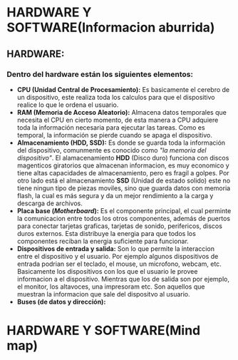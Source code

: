 # HARDWARE Y SOFTWARE(Informacion aburrida)
## HARDWARE:
### Dentro del hardware están los siguientes elementos:
- **CPU (Unidad Central de Procesamiento):** Es basicamente el cerebro de un dispositivo, este realiza toda los calculos para que el dispositivo realice lo que le ordena el usuario.
- **RAM (Memoria de Acceso Aleatorio):** Almacena datos temporales que necesita el CPU en cierto momento, de esta manera a CPU adquiere toda la información necesaria para ejecutar las tareas. Como es temporal, la información se pierde cuando se apaga el dispositivo.
- **Almacenamiento (HDD, SSD):** Es donde se guarda toda la información del dispositivo, comunmente es conocido como *"la memoria del dispositivo"*. El alamacenamiento **HDD** (Disco duro) funciona con discos magenticos giratorios que almacenan informacion, es muy economico y tiene altas capacidades de almacenamiento, pero es fragil a golpes. Por otro lado está el almacenamiento **SSD** (Unidad de estado solido) este no tiene ningun tipo de piezas moviles, sino que guarda datos con memoria flash, la cual es más segura y da un mejor rendimiento a la carga y descarga de archivos.
- **Placa base (*Motherboard*):** Es el componente principal, el cual perminte la comunicacion entre todos los otros componentes, además de puertos para conectar tarjetas graficas, tarjetas de sonido, perifericos, discos duros externos. Esta distribuye la energia para que todos los componentes reciban la energia suficiente para funcionar. 
- **Dispositivos de entrada y salida:** Son lo que permite la interaccion entre el dispositivo y el usuario. Por ejemplo algunos dispositivos de entrada podrian ser el teclado, el mouse, un microfono, webcam, etc. Basicamente los dispositivos con los que el usuario le provee informacion a el dispositivo. Mientras que los de salida son por ejemplo, el monitor, los altavoces, una impresoram etc. Son aquellos que muestran la informacion que sale del dispositvo al usuario.
- **Buses (de datos y dirección):**

# HARDWARE Y SOFTWARE(Mind map)